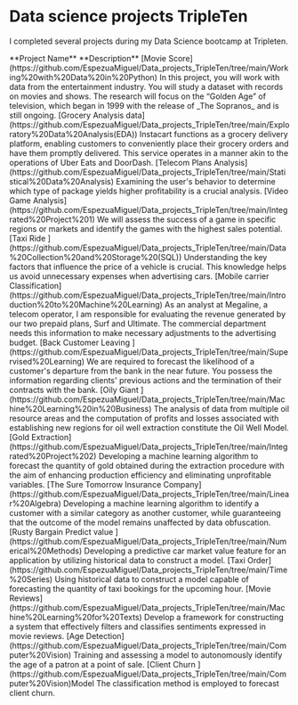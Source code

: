 # Data science projects TripleTen
I completed several projects during my Data Science bootcamp at Tripleten.



  <tr>
   <td>**Project Name**

   </td>
   <td>**Description**

   </td>
  </tr>
  <tr>
   <td>[Movie Score](https://github.com/EspezuaMiguel/Data_projects_TripleTen/tree/main/Working%20with%20Data%20in%20Python)

   </td>
   <td>In this project, you will work with data from the entertainment industry. You will study a dataset with records on movies and shows. The research will focus on the “Golden Age” of television, which began in 1999 with the release of _The Sopranos_ and is still ongoing.

   </td>
  </tr>
  <tr>
   <td>[Grocery Analysis data](https://github.com/EspezuaMiguel/Data_projects_TripleTen/tree/main/Exploratory%20Data%20Analysis(EDA))

   </td>
   <td>Instacart functions as a grocery delivery platform, enabling customers to conveniently place their grocery orders and have them promptly delivered. This service operates in a manner akin to the operations of Uber Eats and DoorDash.

   </td>
  </tr>
  <tr>
   <td>[Telecom Plans Analysis](https://github.com/EspezuaMiguel/Data_projects_TripleTen/tree/main/Statistical%20Data%20Analysis)

   </td>
   <td>Examining the user's behavior to determine which type of package yields higher profitability is a crucial analysis.

   </td>
  </tr>
  <tr>
   <td>[Video Game Analysis](https://github.com/EspezuaMiguel/Data_projects_TripleTen/tree/main/Integrated%20Project%201)

   </td>
   <td>We will assess the success of a game in specific regions or markets and identify the games with the highest sales potential.

   </td>
  </tr>
  <tr>
   <td>[Taxi Ride ](https://github.com/EspezuaMiguel/Data_projects_TripleTen/tree/main/Data%20Collection%20and%20Storage%20(SQL))

   </td>
   <td>Understanding the key factors that influence the price of a vehicle is crucial. This knowledge helps us avoid unnecessary expenses when advertising cars.

   </td>
  </tr>
  <tr>
   <td>[Mobile carrier Classification](https://github.com/EspezuaMiguel/Data_projects_TripleTen/tree/main/Introduction%20to%20Machine%20Learning)

   </td>
   <td>As an analyst at Megaline, a telecom operator, I am responsible for evaluating the revenue generated by our two prepaid plans, Surf and Ultimate. The commercial department needs this information to make necessary adjustments to the advertising budget.

   </td>
  </tr>
  <tr>
   <td>[Back Customer Leaving ](https://github.com/EspezuaMiguel/Data_projects_TripleTen/tree/main/Supervised%20Learning)

   </td>
   <td>We are required to forecast the likelihood of a customer's departure from the bank in the near future. You possess the information regarding clients' previous actions and the termination of their contracts with the bank.

   </td>
  </tr>
  <tr>
   <td>[Oily Giant ](https://github.com/EspezuaMiguel/Data_projects_TripleTen/tree/main/Machine%20Learning%20in%20Business)

   </td>
   <td>The analysis of data from multiple oil resource areas and the computation of profits and losses associated with establishing new regions for oil well extraction constitute the Oil Well Model.

   </td>
  </tr>
  <tr>
   <td>[Gold Extraction](https://github.com/EspezuaMiguel/Data_projects_TripleTen/tree/main/Integrated%20Project%202)

   </td>
   <td>Developing a machine learning algorithm to forecast the quantity of gold obtained during the extraction procedure with the aim of enhancing production efficiency and eliminating unprofitable variables.

   </td>
  </tr>
  <tr>
   <td>[The Sure Tomorrow Insurance Company](https://github.com/EspezuaMiguel/Data_projects_TripleTen/tree/main/Linear%20Algebra)	

   </td>
   <td>Developing a machine learning algorithm to identify a customer with a similar category as another customer, while guaranteeing that the outcome of the model remains unaffected by data obfuscation.

   </td>
  </tr>
  <tr>
   <td>[Rusty Bargain Predict value	](https://github.com/EspezuaMiguel/Data_projects_TripleTen/tree/main/Numerical%20Methods)

   </td>
   <td>Developing a predictive car market value feature for an application by utilizing historical data to construct a model.

   </td>
  </tr>
  <tr>
   <td>[Taxi Order](https://github.com/EspezuaMiguel/Data_projects_TripleTen/tree/main/Time%20Series)

   </td>
   <td>Using historical data to construct a model capable of forecasting the quantity of taxi bookings for the upcoming hour.

   </td>
  </tr>
  <tr>
   <td>[Movie Reviews](https://github.com/EspezuaMiguel/Data_projects_TripleTen/tree/main/Machine%20Learning%20for%20Texts)

   </td>
   <td>Develop a framework for constructing a system that effectively filters and classifies sentiments expressed in movie reviews.

   </td>
  </tr>
  <tr>
   <td>[Age Detection](https://github.com/EspezuaMiguel/Data_projects_TripleTen/tree/main/Computer%20Vision)	

   </td>
   <td>Training and assessing a model to autonomously identify the age of a patron at a point of sale.

   </td>
  </tr>
  <tr>
   <td>[Client Churn ](https://github.com/EspezuaMiguel/Data_projects_TripleTen/tree/main/Computer%20Vision)Model

   </td>
   <td>The classification method is employed to forecast client churn.

   </td>
  </tr>
  <tr>
   <td>
   </td>
   <td>
   </td>
  </tr>
